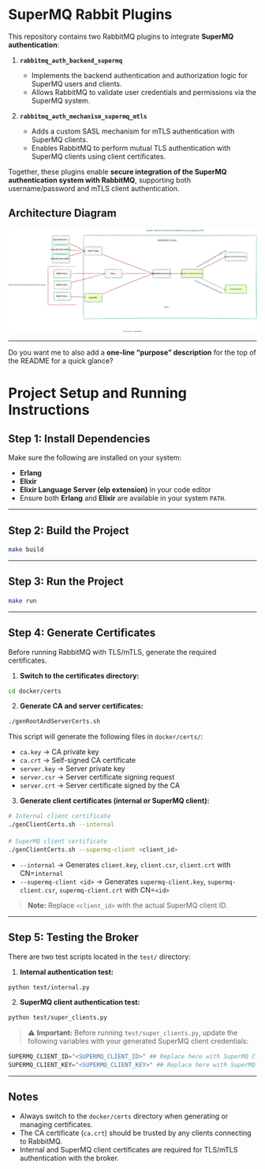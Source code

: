 # SuperMQ Rabbit Plugins

This repository contains two RabbitMQ plugins to integrate **SuperMQ authentication**:

1. **`rabbitmq_auth_backend_supermq`**

   * Implements the backend authentication and authorization logic for SuperMQ users and clients.
   * Allows RabbitMQ to validate user credentials and permissions via the SuperMQ system.

2. **`rabbitmq_auth_mechanism_supermq_mtls`**

   * Adds a custom SASL mechanism for mTLS authentication with SuperMQ clients.
   * Enables RabbitMQ to perform mutual TLS authentication with SuperMQ clients using client certificates.

Together, these plugins enable **secure integration of the SuperMQ authentication system with RabbitMQ**, supporting both username/password and mTLS client authentication.

## Architecture Diagram

![Architecture Diagram](./architecture.svg)

---

Do you want me to also add a **one-line “purpose” description** for the top of the README for a quick glance?


# Project Setup and Running Instructions

## Step 1: Install Dependencies

Make sure the following are installed on your system:

* **Erlang**
* **Elixir**
* **Elixir Language Server (elp extension)** in your code editor
* Ensure both **Erlang** and **Elixir** are available in your system `PATH`.

---

## Step 2: Build the Project

```bash
make build
```

---

## Step 3: Run the Project

```bash
make run
```

---

## Step 4: Generate Certificates

Before running RabbitMQ with TLS/mTLS, generate the required certificates.

1. **Switch to the certificates directory:**

```bash
cd docker/certs
```

2. **Generate CA and server certificates:**

```bash
./genRootAndServerCerts.sh
```

This script will generate the following files in `docker/certs/`:

* `ca.key` → CA private key
* `ca.crt` → Self-signed CA certificate
* `server.key` → Server private key
* `server.csr` → Server certificate signing request
* `server.crt` → Server certificate signed by the CA

3. **Generate client certificates (internal or SuperMQ client):**

```bash
# Internal client certificate
./genClientCerts.sh --internal

# SuperMQ client certificate
./genClientCerts.sh --supermq-client <client_id>
```

* `--internal` → Generates `client.key`, `client.csr`, `client.crt` with CN=`internal`
* `--supermq-client <id>` → Generates `supermq-client.key`, `supermq-client.csr`, `supermq-client.crt` with CN=`<id>`

> **Note:** Replace `<client_id>` with the actual SuperMQ client ID.

---

## Step 5: Testing the Broker

There are two test scripts located in the `test/` directory:

1. **Internal authentication test:**

```bash
python test/internal.py
```

2. **SuperMQ client authentication test:**

```bash
python test/super_clients.py
```

> ⚠️ **Important:** Before running `test/super_clients.py`, update the following variables with your generated SuperMQ client credentials:

```python
SUPERMQ_CLIENT_ID="<SUPERMQ_CLIENT_ID>" ## Replace here with SuperMQ Client ID
SUPERMQ_CLIENT_KEY="<SUPERMQ_CLIENT_KEY>" ## Replace here with SuperMQ Client Key
```

---

## Notes

* Always switch to the `docker/certs` directory when generating or managing certificates.
* The CA certificate (`ca.crt`) should be trusted by any clients connecting to RabbitMQ.
* Internal and SuperMQ client certificates are required for TLS/mTLS authentication with the broker.
